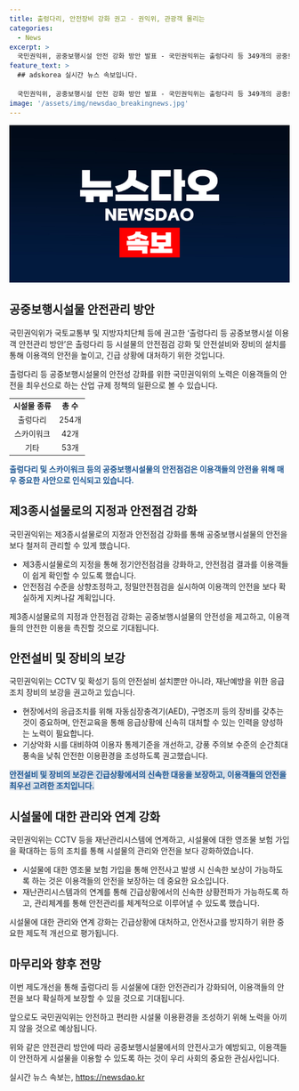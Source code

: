 ```yaml
---
title: 출렁다리, 안전장비 강화 권고 - 권익위, 관광객 몰리는
categories:
  - News
excerpt: >
  국민권익위, 공중보행시설 안전 강화 방안 발표 - 국민권익위는 출렁다리 등 349개의 공중보행시설에 CCTV, 확성기 등 안전설비를 설치하고 정기안전점검을 강화하기로 했다. 특히 제3종시설물로 지정되지 않은 시설물과 20년 이상 경과한 시설물의 안전점검을 강화하고, CCTV 등을 재난관리시스템에 연계하며 안전사고 발생 시 신속 대응을 위해 영조물 보험을 확대하는 등 안전대책을 발표했다. 국민권익위는 이를 통해 공중보행시설의 안전관리를 강화하고 이용객 안전을 높일 수 있을 것으로 기대했다.
feature_text: >
  ## adskorea 실시간 뉴스 속보입니다.

  국민권익위, 공중보행시설 안전 강화 방안 발표 - 국민권익위는 출렁다리 등 349개의 공중보행시설에 CCTV, 확성기 등 안전설비를 설치하고 정기안전점검을 강화하기로 했다. 특히 제3종시설물로 지정되지 않은 시설물과 20년 이상 경과한 시설물의 안전점검을 강화하고, CCTV 등을 재난관리시스템에 연계하며 안전사고 발생 시 신속 대응을 위해 영조물 보험을 확대하는 등 안전대책을 발표했다. 국민권익위는 이를 통해 공중보행시설의 안전관리를 강화하고 이용객 안전을 높일 수 있을 것으로 기대했다.
image: '/assets/img/newsdao_breakingnews.jpg'
---
```


<p><img src="/assets/img/newsdao_breakingnews.jpg" alt="adskorea 속보" /></p>

<h2 data-ke-size="size26">공중보행시설물 안전관리 방안</h2>

<p>국민권익위가 국토교통부 및 지방자치단체 등에 권고한 ‘출렁다리 등 공중보행시설 이용객 안전관리 방안’은 출렁다리 등 시설물의 안전점검 강화 및 안전설비와 장비의 설치를 통해 이용객의 안전을 높이고, 긴급 상황에 대처하기 위한 것입니다.</p>

<p data-ke-size="size16">출렁다리 등 공중보행시설물의 안전성 강화를 위한 국민권익위의 노력은 이용객들의 안전을 최우선으로 하는 산업 규제 정책의 일환으로 볼 수 있습니다.</p>

<table>
  <tr>
    <td style="text-align: center; height: 17px;"><b>시설물 종류</b></td>
    <td style="text-align: center; height: 17px;"><b>총 수</b></td>
  </tr>
  <tr>
    <td style="text-align: center; height: 17px;">출렁다리</td>
    <td style="text-align: center; height: 17px;">254개</td>
  </tr>
  <tr>
    <td style="text-align: center; height: 17px;">스카이워크</td>
    <td style="text-align: center; height: 17px;">42개</td>
  </tr>
  <tr>
    <td style="text-align: center; height: 17px;">기타</td>
    <td style="text-align: center; height: 17px;">53개</td>
  </tr>
</table>

<p><b><span style="color: #1a5490;">출렁다리 및 스카이워크 등의 공중보행시설물의 안전점검은 이용객들의 안전을 위해 매우 중요한 사안으로 인식되고 있습니다.</span></b></p>

<h2 data-ke-size="size26">제3종시설물로의 지정과 안전점검 강화</h2>

<p>국민권익위는 제3종시설물로의 지정과 안전점검 강화를 통해 공중보행시설물의 안전을 보다 철저히 관리할 수 있게 했습니다.</p>

<ul>
  <li>제3종시설물로의 지정을 통해 정기안전점검을 강화하고, 안전점검 결과를 이용객들이 쉽게 확인할 수 있도록 했습니다.</li>
  <li>안전점검 수준을 상향조정하고, 정밀안전점검을 실시하여 이용객의 안전을 보다 확실하게 지켜나갈 계획입니다.</li>
</ul>

<p data-ke-size="size16">제3종시설물로의 지정과 안전점검 강화는 공중보행시설물의 안전성을 제고하고, 이용객들의 안전한 이용을 촉진할 것으로 기대됩니다.</p>

<h2 data-ke-size="size26">안전설비 및 장비의 보강</h2>

<p>국민권익위는 CCTV 및 확성기 등의 안전설비 설치뿐만 아니라, 재난예방을 위한 응급조치 장비의 보강을 권고하고 있습니다.</p>

<ul>
  <li>현장에서의 응급조치를 위해 자동심장충격기(AED), 구명조끼 등의 장비를 갖추는 것이 중요하며, 안전교육을 통해 응급상황에 신속히 대처할 수 있는 인력을 양성하는 노력이 필요합니다.</li>
  <li>기상악화 시를 대비하여 이용자 통제기준을 개선하고, 강풍 주의보 수준의 순간최대풍속을 낮춰 안전한 이용환경을 조성하도록 권고했습니다.</li>
</ul>

<p><b><span style="background-color: #21538527; color: #1a5490;">안전설비 및 장비의 보강은 긴급상황에서의 신속한 대응을 보장하고, 이용객들의 안전을 최우선 고려한 조치입니다.</span></b></p>

<h2 data-ke-size="size26">시설물에 대한 관리와 연계 강화</h2>

<p>국민권익위는 CCTV 등을 재난관리시스템에 연계하고, 시설물에 대한 영조물 보험 가입을 확대하는 등의 조치를 통해 시설물의 관리와 안전을 보다 강화하였습니다.</p>

<ul>
  <li>시설물에 대한 영조물 보험 가입을 통해 안전사고 발생 시 신속한 보상이 가능하도록 하는 것은 이용객들의 안전을 보장하는 데 중요한 요소입니다.</li>
  <li>재난관리시스템과의 연계를 통해 긴급상황에서의 신속한 상황전파가 가능하도록 하고, 관리체계를 통해 안전관리를 체계적으로 이루어낼 수 있도록 했습니다.</li>
</ul>

<p data-ke-size="size16">시설물에 대한 관리와 연계 강화는 긴급상황에 대처하고, 안전사고를 방지하기 위한 중요한 제도적 개선으로 평가됩니다.</p>

<h2 data-ke-size="size26">마무리와 향후 전망</h2>

<p>이번 제도개선을 통해 출렁다리 등 시설물에 대한 안전관리가 강화되어, 이용객들의 안전을 보다 확실하게 보장할 수 있을 것으로 기대됩니다.</p>

<p data-ke-size="size16">앞으로도 국민권익위는 안전하고 편리한 시설물 이용환경을 조성하기 위해 노력을 아끼지 않을 것으로 예상됩니다.</p>

<p>위와 같은 안전관리 방안에 따라 공중보행시설물에서의 안전사고가 예방되고, 이용객들이 안전하게 시설물을 이용할 수 있도록 하는 것이 우리 사회의 중요한 관심사입니다.</p>
실시간 뉴스 속보는, <a href="https://newsdao.kr" rel="dofollow">https://newsdao.kr</a>


